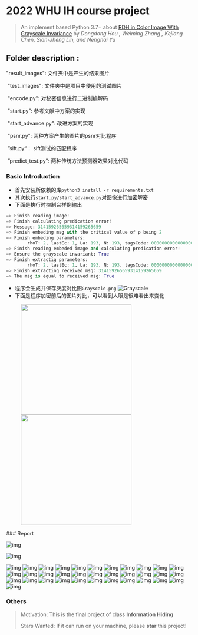 # 2022  WHU IH course project 
> An implement based Python 3.7+ about [RDH in Color Image With Grayscale Invariance](http://home.ustc.edu.cn/~houdd/PDF/Reversible%20Data%20Hiding%20in%20Color%20Image%20with%20Grayscale%20Invariance.pdf) by *Dongdong Hou , Weiming Zhang , Kejiang Chen, Sian-Jheng Lin, and Nenghai Yu*
## Folder description :

"result_images":  			   文件夹中是产生的结果图片

​	"test_images":				   文件夹中是项目中使用的测试图片

​    "encode.py":                      对秘密信息进行二进制编解码

​    "start.py":         			   	参考文献中方案的实现

​	"start_advance.py":           改进方案的实现

​	"psnr.py":			 				两种方案产生的图片的psnr对比程序

​	”sift.py“：						     sift测试的匹配程序

​	”predict_test.py":                两种传统方法预测器效果对比代码

### Basic Introduction

- 首先安装所依赖的库`python3 install -r requirements.txt`
- 其次执行`start.py/start_advance.py`对图像进行加密解密
- 下面是执行时控制台样例输出
```python
=> Finish reading image!
=> Finish calculating predication error!
=> Message: 314159265659314159265659
=> Finish embeding msg with the critical value of ⍴ being 2
=> Finish embeding parameters:
        rhoT: 2, lastEc: 1, La: 193, N: 193, tagsCode: 0000000000000000100000000000000000000000000000000000000000000000000000000000000000000000000000000000000000000000000000000000000000000000000000000000000000000000000000000000000000000000000000000
=> Finish reading embeded image and calculating predication error!
=> Ensure the grayscale invariant: True
=> Finish extractig parameters:
        rhoT: 2, lastEc: 1, La: 193, N: 193, tagsCode: 0000000000000000100000000000000000000000000000000000000000000000000000000000000000000000000000000000000000000000000000000000000000000000000000000000000000000000000000000000000000000000000000000
=> Finish extracting received msg: 314159265659314159265659
=> The msg is equal to received msg: True
```
- 程序会生成并保存灰度对比图`Grayscale.png`
![Grayscale](Grayscale.png)
- 下面是程序加密前后的图片对比，可以看到人眼是很难看出来变化
<figure class="half">
    <img src="test_images/LenaRGB.bmp" width="300">
    <img src="result_images/LenaRGB.modified9.bmp" width="300"/>
</figure>
### Report

![img](img/幻灯片4.png)

![img](img/幻灯片5.png)

![img](img/幻灯片6.png)
![img](img/幻灯片7.png)
![img](img/幻灯片8.png)
![img](img/幻灯片9.png)
![img](img/幻灯片10.png)
![img](img/幻灯片11.png)
![img](img/幻灯片12.png)
![img](img/幻灯片13.png)
![img](img/幻灯片14.png)
![img](img/幻灯片15.png)
![img](img/幻灯片16.png)
![img](img/幻灯片17.png)
![img](img/幻灯片18.png)
![img](img/幻灯片19.png)
![img](img/幻灯片20.png)
![img](img/幻灯片21.png)
![img](img/幻灯片22.png)
![img](img/幻灯片23.png)
![img](img/幻灯片24.png)
![img](img/幻灯片25.png)
![img](img/幻灯片26.png)
![img](img/幻灯片27.png)
![img](img/幻灯片28.png)
![img](img/幻灯片29.png)
![img](img/幻灯片30.png)
![img](img/幻灯片31.png)
![img](img/幻灯片32.png)
![img](img/幻灯片33.png)
![img](img/幻灯片34.png)
![img](img/幻灯片35.png)
![img](img/幻灯片36.png)
![img](img/幻灯片37.png)
![img](img/幻灯片38.png)
![img](img/幻灯片39.png)


### Others
> Motivation: This is the final project of class **Information  Hiding**
>
> Stars Wanted: If it can run on your machine, please **star** this project!
